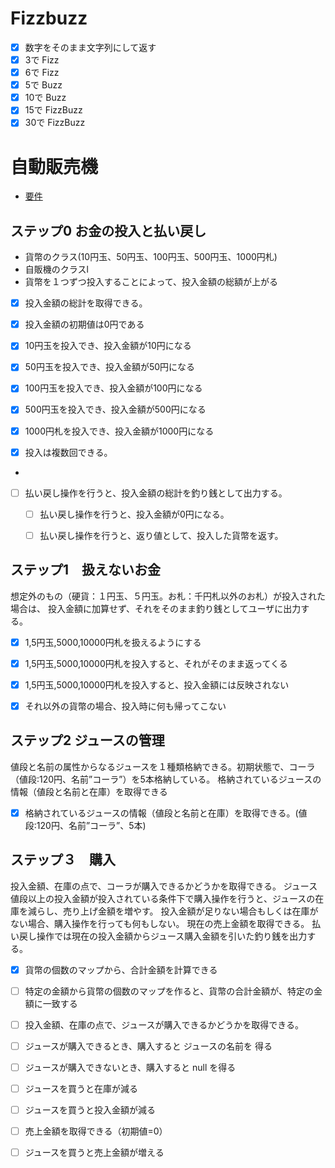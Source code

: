 # Fizzbuzz
* [x] 数字をそのまま文字列にして返す
* [x] 3で Fizz
* [x] 6で Fizz
* [x] 5で Buzz
* [x] 10で Buzz
* [x] 15で FizzBuzz
* [x] 30で FizzBuzz

# 自動販売機
* [要件](https://blog.jnito.com/entry/2013/05/22/073525)

## ステップ0 お金の投入と払い戻し
- 貨幣のクラス(10円玉、50円玉、100円玉、500円玉、1000円札)
- 自販機のクラスl
- 貨幣を１つずつ投入することによって、投入金額の総額が上がる

- [x] 投入金額の総計を取得できる。
- [x] 投入金額の初期値は0円である

- [x] 10円玉を投入でき、投入金額が10円になる
- [x] 50円玉を投入でき、投入金額が50円になる
- [x] 100円玉を投入でき、投入金額が100円になる
- [x] 500円玉を投入でき、投入金額が500円になる
- [x] 1000円札を投入でき、投入金額が1000円になる

- [x] 投入は複数回できる。
- 
- [ ] 払い戻し操作を行うと、投入金額の総計を釣り銭として出力する。
    - [ ] 払い戻し操作を行うと、投入金額が0円になる。
    - [ ] 払い戻し操作を行うと、返り値として、投入した貨幣を返す。


## ステップ1　扱えないお金
想定外のもの（硬貨：１円玉、５円玉。お札：千円札以外のお札）が投入された場合は、
投入金額に加算せず、それをそのまま釣り銭としてユーザに出力する。

- [x] 1,5円玉,5000,10000円札を扱えるようにする
- [x] 1,5円玉,5000,10000円札を投入すると、それがそのまま返ってくる
- [x] 1,5円玉,5000,10000円札を投入すると、投入金額には反映されない
- [x] それ以外の貨幣の場合、投入時に何も帰ってこない


## ステップ2 ジュースの管理
値段と名前の属性からなるジュースを１種類格納できる。初期状態で、コーラ（値段:120円、名前”コーラ”）を5本格納している。
格納されているジュースの情報（値段と名前と在庫）を取得できる

- [x] 格納されているジュースの情報（値段と名前と在庫）を取得できる。(値段:120円、名前”コーラ”、5本)

## ステップ３　購入
投入金額、在庫の点で、コーラが購入できるかどうかを取得できる。
ジュース値段以上の投入金額が投入されている条件下で購入操作を行うと、ジュースの在庫を減らし、売り上げ金額を増やす。
投入金額が足りない場合もしくは在庫がない場合、購入操作を行っても何もしない。
現在の売上金額を取得できる。
払い戻し操作では現在の投入金額からジュース購入金額を引いた釣り銭を出力する。

- [x] 貨幣の個数のマップから、合計金額を計算できる
- [ ] 特定の金額から貨幣の個数のマップを作ると、貨幣の合計金額が、特定の金額に一致する

- [ ] 投入金額、在庫の点で、ジュースが購入できるかどうかを取得できる。
- [ ] ジュースが購入できるとき、購入すると ジュースの名前を 得る
- [ ] ジュースが購入できないとき、購入すると null を得る
- [ ] ジュースを買うと在庫が減る
- [ ] ジュースを買うと投入金額が減る
- [ ] 売上金額を取得できる（初期値=0）
- [ ] ジュースを買うと売上金額が増える